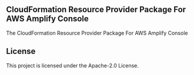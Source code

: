 ## CloudFormation Resource Provider Package For AWS Amplify Console


The CloudFormation Resource Provider Package For AWS Amplify Console


## License

This project is licensed under the Apache-2.0 License.
